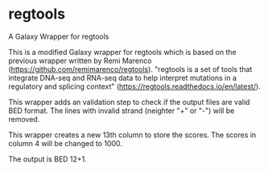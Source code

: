 # regtools
A Galaxy Wrapper for regtools

This is a modified Galaxy wrapper for regtools which is based on the previous wrapper written by Remi Marenco (https://github.com/remimarenco/regtools). "regtools is a set of tools that integrate DNA-seq and RNA-seq data to help interpret mutations in a regulatory and splicing context" (https://regtools.readthedocs.io/en/latest/).

This wrapper adds an validation step to check if the output files are valid BED format. The lines with invalid strand (neighter "+" or "-") will be removed. 

This wrapper creates a new 13th column to store the scores. The scores in column 4 will be changed to 1000. 

The output is BED 12+1.
